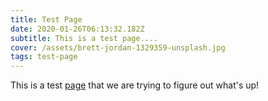 ```yaml
---
title: Test Page
date: 2020-01-26T06:13:32.182Z
subtitle: This is a test page....
cover: /assets/brett-jordan-1329359-unsplash.jpg
tags: test-page
---
```

This is a test [page](http://google.com) that we are trying to figure out what's up!
